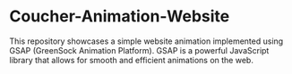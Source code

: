 # Coucher-Animation-Website
This repository showcases a simple website animation implemented using GSAP (GreenSock Animation Platform). GSAP is a powerful JavaScript library that allows for smooth and efficient animations on the web.
